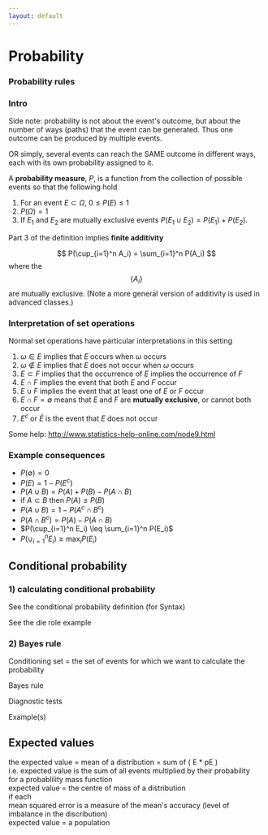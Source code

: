 ```yaml
---
layout: default
---
```


<script type="text/javascript" src="http://cdn.mathjax.org/mathjax/latest/MathJax.js?config=TeX-AMS-MML_HTMLorMML"></script>

# Probability

### Probability rules

### Intro
Side note: probability is not about the event's outcome, but about the number of ways (paths) that the event can be generated. Thus one outcome can be produced by multiple events.

OR simply, several events can reach the SAME outcome in different ways, each with its own probability assigned to it.

A **probability measure**, $P$, is a function from the collection of possible events so that the following hold

1. For an event $E\subset \Omega$, $0 \leq P(E) \leq 1$
2. $P(\Omega) = 1$
3. If $E_1$ and $E_2$ are mutually exclusive events
  $P(E_1 \cup E_2) = P(E_1) + P(E_2)$.

Part 3 of the definition implies **finite additivity**

$$
P(\cup_{i=1}^n A_i) = \sum_{i=1}^n P(A_i)
$$
where the $$\{A_i\}$$ are mutually exclusive. (Note a more general version of
additivity is used in advanced classes.)

### Interpretation of set operations

Normal set operations have particular interpretations in this setting

1. $\omega \in E$ implies that $E$ occurs when $\omega$ occurs
2. $\omega \not\in E$ implies that $E$ does not occur when $\omega$ occurs
3. $E \subset F$ implies that the occurrence of $E$ implies the occurrence of $F$
4. $E \cap F$  implies the event that both $E$ and $F$ occur
5. $E \cup F$ implies the event that at least one of $E$ or $F$ occur
6. $E \cap F=\emptyset$ means that $E$ and $F$ are **mutually exclusive**, or cannot both occur
7. $E^c$ or $\bar E$ is the event that $E$ does not occur

Some help: http://www.statistics-help-online.com/node9.html

### Example consequences

- $P(\emptyset) = 0$
- $P(E) = 1 - P(E^c)$
- $P(A \cup B) = P(A) + P(B) - P(A \cap B)$
- if $A \subset B$ then $P(A) \leq P(B)$
- $P\left(A \cup B\right) = 1 - P(A^c \cap B^c)$
- $P(A \cap B^c) = P(A) - P(A \cap B)$
- $P(\cup_{i=1}^n E_i) \leq \sum_{i=1}^n P(E_i)$
- $P(\cup_{i=1}^n E_i) \geq \max_i P(E_i)$

## Conditional probability


### 1) calculating conditional probability

See the conditional probability definition (for Syntax)

See the die role example

### 2) Bayes rule

Conditioning set = the set of events for which we want to calculate the probability

Bayes rule

Diagnostic tests

Example(s)

## Expected values

the expected value = mean of a distribution = sum of ( E * pE )  
i.e. expected value is the sum of all events multiplied by their probability  
for a probablility mass function  
expected value = the centre of mass of a distribution  
if each  
mean squared error is a measure of the mean's accuracy (level of imbalance in the discribution)  
expected value = a population 

